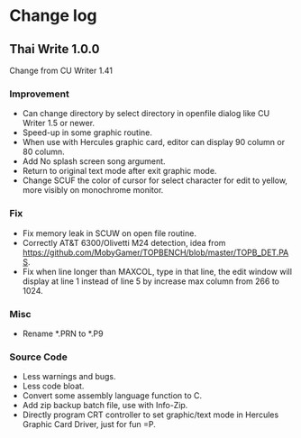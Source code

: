 # Change log

## Thai Write 1.0.0
Change from CU Writer 1.41

### Improvement
- Can change directory by select directory in openfile dialog like CU Writer 1.5 or newer.
- Speed-up in some graphic routine.
- When use with Hercules graphic card, editor can display 90 column or 80 column.
- Add No splash screen song argument.
- Return to original text mode after exit graphic mode.
- Change SCUF the color of cursor for select character for edit to yellow, more visibly on monochrome monitor.

### Fix
- Fix memory leak in SCUW on open file routine.
- Correctly AT&T 6300/Olivetti M24 detection, idea from https://github.com/MobyGamer/TOPBENCH/blob/master/TOPB_DET.PAS.
- Fix when line longer than MAXCOL, type in that line, the edit window will display at line 1 instead of line 5 by increase max column from 266 to 1024.

### Misc
- Rename *.PRN to *.P9

### Source Code
- Less warnings and bugs.
- Less code bloat.
- Convert some assembly language function to C.
- Add zip backup batch file, use with Info-Zip.
- Directly program CRT controller to set graphic/text mode in Hercules Graphic Card Driver, just for fun =P.

